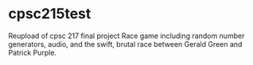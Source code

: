 # cpsc215test
Reupload of cpsc 217 final project
Race game including random number generators, audio, and the swift,
brutal race between Gerald Green and Patrick Purple.

